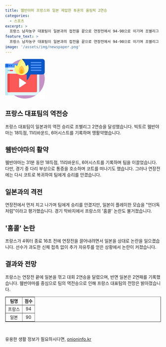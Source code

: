 ```yaml
---
title: 웸반야마 프랑스와 일본 제압한 투혼의 올림픽 2연승
categories:
  - 스포츠
excerpt: >
  프랑스 남자농구 대표팀이 일본과의 접전을 끝으로 연장전에서 94-90으로 이기며 조별리그 2연승을 달렸다. NBA 신인왕 출신인 빅토르 웸반야마가 활약하여 18득점, 11리바운드, 6어시스트를 기록하며 팀의 승리를 이끌었다. 그의 활약과 함께 프랑스의 홈콜 논란도 뜨거웠는데, 4쿼터 막판 동점을 만든 후 연장전에서도 활약하여 팀을 승리로 이끌었다. 이로써 프랑스는 2연승을 달리고, 일본은 2연패를 기록했다.
feature_text: >
  프랑스 남자농구 대표팀이 일본과의 접전을 끝으로 연장전에서 94-90으로 이기며 조별리그 2연승을 달렸다. NBA 신인왕 출신인 빅토르 웸반야마가 활약하여 18득점, 11리바운드, 6어시스트를 기록하며 팀의 승리를 이끌었다. 그의 활약과 함께 프랑스의 홈콜 논란도 뜨거웠는데, 4쿼터 막판 동점을 만든 후 연장전에서도 활약하여 팀을 승리로 이끌었다. 이로써 프랑스는 2연승을 달리고, 일본은 2연패를 기록했다.
image: '/assets/img/newspaper.png'
---
```


<p><img src="/assets/img/news.png" alt="rentncar 속보" /></p>

<h2 data-ke-size="size26">프랑스 대표팀의 역전승</h2>

<p data-ke-size="size16">프랑스 대표팀이 일본과의 역전 승리로 조별리그 2연승을 달성했습니다. 빅토르 웸반야마는 18득점, 11리바운드, 6어시스트를 기록하며 맹활약했습니다.</p>

<h2 data-ke-size="size26">웸반야마의 활약</h2>

<p data-ke-size="size16">웸반야마는 31분 동안 18득점, 11리바운드, 6어시스트를 기록하며 팀을 이끌었습니다. 다만, 경기 중 다리 부상으로 통증을 호소하며 코트를 떠나기도 했습니다. 그러나 연장전에는 다시 코트로 복귀하여 팀에게 승리를 안겼습니다.</p>

<h2 data-ke-size="size26">일본과의 격전</h2>

<p data-ke-size="size16">연장전에서 먼저 치고 나가며 팀에게 승리를 안겼지만, 일본이 플레이한 모습을 "언더독처럼"이라고 평가했습니다. 경기 막바지에서 프랑스의 '홈콜' 논란도 불거졌습니다.</p>

<h2 data-ke-size="size26">'홈콜' 논란</h2>

<p data-ke-size="size16">프랑스가 4쿼터 종료 16초 전에 연장전을 끌어내려면서 일본을 상대로 논란을 일으켰습니다. 선수가 과도한 신체 접촉 없이 추가 자유투를 얻은 상황에서 논란이 커졌습니다.</p>

<h2 data-ke-size="size26">결과와 전망</h2>

<p data-ke-size="size16">프랑스는 연장전 끝에 일본을 꺾고 대회 2연승을 달렸으며, 반면 일본은 2연패를 기록했습니다. 웸반야마를 중심으로 팀의 역전승으로 인해 프랑스 대표팀의 전망은 밝아졌습니다.</p>

<table style="width: 100%;" border="1">
<tbody>
<tr>
<td style="text-align: center; height: 17px;"><b>팀명</b></td>
<td style="text-align: center; height: 17px;"><b>점수</b></td>
</tr>
<tr>
<td style="text-align: center; height: 17px;">프랑스</td>
<td style="text-align: center; height: 17px;">94</td>
</tr>
<tr>
<td style="text-align: center; height: 17px;">일본</td>
<td style="text-align: center; height: 17px;">90</td>
</tr>
</tbody>
</table>

<p data-ke-size="size16">&nbsp;</p>
유용한 생활 정보가 필요하시다면, <a href="https://onioninfo.kr" rel="dofollow">onioninfo.kr</a>


